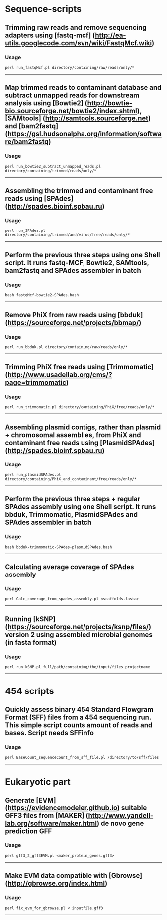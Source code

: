 Sequence-scripts
================

## Trimming raw reads and remove sequencing adapters using [fastq-mcf] (http://ea-utils.googlecode.com/svn/wiki/FastqMcf.wiki)

### Usage
    perl run_fastqMcf.pl directory/containing/raw/reads/only/*
--------------------------------------

## Map trimmed reads to contaminant database and subtract unmapped reads for downstream analysis using [Bowtie2] (http://bowtie-bio.sourceforge.net/bowtie2/index.shtml), [SAMtools] (http://samtools.sourceforge.net) and [bam2fastq] (https://gsl.hudsonalpha.org/information/software/bam2fastq)

### Usage
    perl run_bowtie2_subtract_unmapped_reads.pl directory/containing/trimmed/reads/only/*
--------------------------------------

## Assembling the trimmed and contaminant free reads using [SPAdes] (http://spades.bioinf.spbau.ru)

### Usage
    perl run_SPAdes.pl directory/containing/trimmed/and/virus/free/reads/only/*
--------------------------------------

## Perform the previous three steps using one Shell script. It runs fastq-MCF, Bowtie2, SAMtools, bam2fastq and SPAdes assembler in batch

### Usage 
    bash fastqMcf-bowtie2-SPAdes.bash
--------------------------------------

## Remove PhiX from raw reads using [bbduk] (https://sourceforge.net/projects/bbmap/)

### Usage
    perl run_bbduk.pl directory/containing/raw/reads/only/*
--------------------------------------

## Trimming PhiX free reads using [Trimmomatic] (http://www.usadellab.org/cms/?page=trimmomatic)

### Usage
    perl run_trimmomatic.pl directory/containing/PhiX/free/reads/only/*
--------------------------------------

## Assembling plasmid contigs, rather than plasmid + chromosomal assemblies, from PhiX and contaminant free reads using [PlasmidSPAdes] (http://spades.bioinf.spbau.ru)  

### Usage
    perl run_plasmidSPAdes.pl directory/containing/PhiX_and_contaminant/free/reads/only/*
--------------------------------------

## Perform the previous three steps + regular SPAdes assembly using one Shell script. It runs bbduk, Trimmomatic, PlasmidSPAdes and SPAdes assembler in batch

### Usage
    bash bbduk-trimmomatic-SPAdes-plasmidSPAdes.bash
--------------------------------------

## Calculating average coverage of SPAdes assembly

### Usage
    perl Calc_coverage_from_spades_assembly.pl <scaffolds.fasta>
--------------------------------------

## Running [kSNP] (https://sourceforge.net/projects/ksnp/files/) version 2 using assembled microbial genomes (in fasta format)

### Usage
    perl run_kSNP.pl full/path/containing/the/input/files projectname
--------------------------------------

454 scripts
===========

## Quickly assess binary 454 Standard Flowgram Format (SFF) files from a 454 sequencing run. This simple script counts amount of reads and bases. Script needs SFFinfo

### Usage
    perl BaseCount_sequenceCount_from_sff_file.pl /directory/to/sff/files
--------------------------------------

Eukaryotic part
================

## Generate [EVM] (https://evidencemodeler.github.io) suitable GFF3 files from [MAKER] (http://www.yandell-lab.org/software/maker.html) de novo gene prediction GFF

### Usage
    perl gff3_2_gff3EVM.pl <maker_protein_genes.gff3>
--------------------------------------

## Make EVM data compatible with [Gbrowse] (http://gbrowse.org/index.html)

### Usage
    perl fix_evm_for_gbrowse.pl < inputfile.gff3
--------------------------------------

